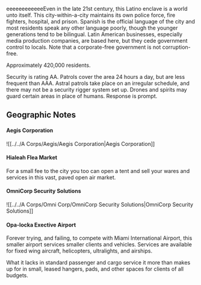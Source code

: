 eeeeeeeeeeeeEven in the late 21st century, this Latino enclave is a world unto itself. This city-within-a-city maintains its own police force, fire fighters, hospital, and prison. Spanish is the official language of the city and most residents speak any other language poorly, though the younger generations tend to be bilingual. Latin American businesses, especially media production companies, are based here, but they cede government control to locals. Note that a corporate-free government is not corruption-free.  
  
Approximately 420,000 residents.   
  
Security is rating AA. Patrols cover the area 24 hours a day, but are less frequent than AAA. Astral patrols take place on an irregular schedule, and there may not be a security rigger system set up. Drones and spirits may guard certain areas in place of humans. Response is prompt.

## Geographic Notes

#### Aegis Corporation
![[../../A Corps/Aegis/Aegis Corporation|Aegis Corporation]]

#### Hialeah Flea Market

For a small fee to the city you too can open a tent and sell your wares and services in this vast, paved open air market.

#### OmniCorp Security Solutions
![[../../A Corps/Omni Corp/OmniCorp Security Solutions|OmniCorp Security Solutions]]

#### Opa-locka Exective Airport

Forever trying, and failing, to compete with Miami International Airport, this smaller airport services smaller clients and vehicles. Services are available for fixed wing aircraft, helicopters, ultralights, and airships.  
  
What it lacks in standard passenger and cargo service it more than makes up for in small, leased hangers, pads, and other spaces for clients of all budgets.
